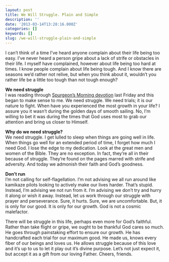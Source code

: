```yaml
---
layout: post
title: We Will Struggle. Plain and Simple
description: ''
date: '2013-03-14T13:28:16.000Z'
categories: []
keywords: []
slug: /we-will-struggle-plain-and-simple
---
```


I can’t think of a time I’ve heard anyone complain about their life being too easy. I’ve never heard a person gripe about a lack of strife or obstacles in their life. I myself have complained, however about life being too hard at times. I know people complain about life being tough. And I know there are seasons we’d rather not relive, but when you think about it, wouldn’t you rather life be a little too tough than not tough enough?

**We need struggle**  
I was reading through [Spurgeon’s Morning devotion](http://www.biblegateway.com/devotionals/morning-and-evening/2013/03/08) last Friday and this began to make sense to me. We need struggle. We need trials; it is our nature to fight. When have you experienced the most growth in your life? I assure you it wasn’t during the golden days of smooth sailing. No, I’m willing to bet it was during the times that God uses most to grab our attention and bring us closer to Himself.

**Why do we need struggle?**  
We need struggle. I get lulled to sleep when things are going well in life. When things go well for an extended period of time, I forget how much I need God. I lose the edge to my dedication. Look at the great men and women of the Bible. They are no exception. In fact, they’re all in their because of struggle. They’re found on the pages marred with strife and adversity. And today we admonish their faith and God’s goodness.

**Don’t run**  
I’m not calling for self-flagellation. I’m not advising we all run around like kamikaze pilots looking to actively make our lives harder. That’s stupid. Instead, I’m advising we not run from it. I’m advising we don’t try and hurry it along or wish it away. Instead, let us work through our struggle with prayer and perseverance. Sure, it hurts. Sure, we are uncomfortable. But, it is only for our good. It is only for our growth. God is not a cosmic malefactor.

There will be struggle in this life, perhaps even more for God’s faithful. Rather than take flight or gripe, we ought to be thankful God cares so much. He goes through painstaking effort to ensure our growth. He has handcrafted each trial for our maximum good. He made us, knows every fiber of our beings and loves us. He allows struggle because of this love and it’s up to us to let it play out it’s divine purpose. Let’s not just expect it, but accept it as a gift from our loving Father. Cheers, friends.